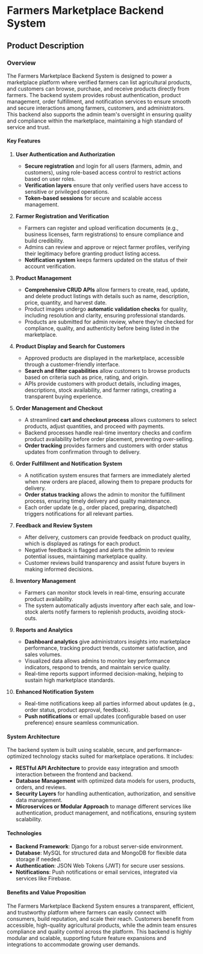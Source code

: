 # Farmers Marketplace Backend System

## Product Description

### Overview

The Farmers Marketplace Backend System is designed to power a marketplace platform where verified farmers can list agricultural products, and customers can browse, purchase, and receive products directly from farmers. The backend system provides robust authentication, product management, order fulfillment, and notification services to ensure smooth and secure interactions among farmers, customers, and administrators. This backend also supports the admin team's oversight in ensuring quality and compliance within the marketplace, maintaining a high standard of service and trust.

#### Key Features

1. **User Authentication and Authorization**
   - **Secure registration** and login for all users (farmers, admin, and customers), using role-based access control to restrict actions based on user roles.
   - **Verification layers** ensure that only verified users have access to sensitive or privileged operations.
   - **Token-based sessions** for secure and scalable access management.

2. **Farmer Registration and Verification**
   - Farmers can register and upload verification documents (e.g., business licenses, farm registrations) to ensure compliance and build credibility.
   - Admins can review and approve or reject farmer profiles, verifying their legitimacy before granting product listing access.
   - **Notification system** keeps farmers updated on the status of their account verification.

3. **Product Management**
   - **Comprehensive CRUD APIs** allow farmers to create, read, update, and delete product listings with details such as name, description, price, quantity, and harvest date.
   - Product images undergo **automatic validation checks** for quality, including resolution and clarity, ensuring professional standards.
   - Products are submitted for admin review, where they’re checked for compliance, quality, and authenticity before being listed in the marketplace.

4. **Product Display and Search for Customers**
   - Approved products are displayed in the marketplace, accessible through a customer-friendly interface.
   - **Search and filter capabilities** allow customers to browse products based on criteria such as price, rating, and origin.
   - APIs provide customers with product details, including images, descriptions, stock availability, and farmer ratings, creating a transparent buying experience.

5. **Order Management and Checkout**
   - A streamlined **cart and checkout process** allows customers to select products, adjust quantities, and proceed with payments.
   - Backend processes handle real-time inventory checks and confirm product availability before order placement, preventing over-selling.
   - **Order tracking** provides farmers and customers with order status updates from confirmation through to delivery.

6. **Order Fulfillment and Notification System**
   - A notification system ensures that farmers are immediately alerted when new orders are placed, allowing them to prepare products for delivery.
   - **Order status tracking** allows the admin to monitor the fulfillment process, ensuring timely delivery and quality maintenance.
   - Each order update (e.g., order placed, preparing, dispatched) triggers notifications for all relevant parties.

7. **Feedback and Review System**
   - After delivery, customers can provide feedback on product quality, which is displayed as ratings for each product.
   - Negative feedback is flagged and alerts the admin to review potential issues, maintaining marketplace quality.
   - Customer reviews build transparency and assist future buyers in making informed decisions.

8. **Inventory Management**
   - Farmers can monitor stock levels in real-time, ensuring accurate product availability.
   - The system automatically adjusts inventory after each sale, and low-stock alerts notify farmers to replenish products, avoiding stock-outs.

9. **Reports and Analytics**
   - **Dashboard analytics** give administrators insights into marketplace performance, tracking product trends, customer satisfaction, and sales volumes.
   - Visualized data allows admins to monitor key performance indicators, respond to trends, and maintain service quality.
   - Real-time reports support informed decision-making, helping to sustain high marketplace standards.

10. **Enhanced Notification System**
    - Real-time notifications keep all parties informed about updates (e.g., order status, product approval, feedback).
    - **Push notifications** or email updates (configurable based on user preference) ensure seamless communication.

#### System Architecture

The backend system is built using scalable, secure, and performance-optimized technology stacks suited for marketplace operations. It includes:

- **RESTful API Architecture** to provide easy integration and smooth interaction between the frontend and backend.
- **Database Management** with optimized data models for users, products, orders, and reviews.
- **Security Layers** for handling authentication, authorization, and sensitive data management.
- **Microservices or Modular Approach** to manage different services like authentication, product management, and notifications, ensuring system scalability.

#### Technologies

- **Backend Framework**: Django for a robust server-side environment.
- **Database**: MySQL for structured data and MongoDB for flexible data storage if needed.
- **Authentication**: JSON Web Tokens (JWT) for secure user sessions.
- **Notifications**: Push notifications or email services, integrated via services like Firebase.

#### Benefits and Value Proposition

The Farmers Marketplace Backend System ensures a transparent, efficient, and trustworthy platform where farmers can easily connect with consumers, build reputation, and scale their reach. Customers benefit from accessible, high-quality agricultural products, while the admin team ensures compliance and quality control across the platform. This backend is highly modular and scalable, supporting future feature expansions and integrations to accommodate growing user demands.

